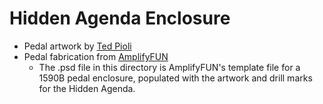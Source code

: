 # Hidden Agenda Enclosure

 * Pedal artwork by [Ted Pioli](https://www.tedp.io/)
 * Pedal fabrication from [AmplifyFUN](https://amplifyfun.com/)
   * The .psd file in this directory is AmplifyFUN's template file for a 1590B pedal enclosure, populated with the artwork and drill marks for the Hidden Agenda.